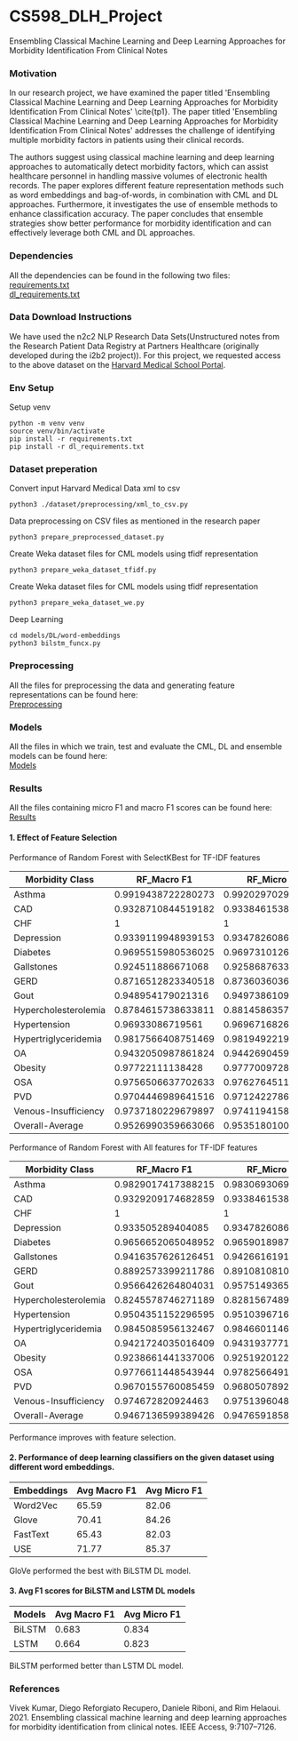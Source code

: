 # CS598_DLH_Project

Ensembling Classical Machine Learning and Deep Learning Approaches for Morbidity Identification From Clinical Notes

### Motivation
In our research project, we have examined the paper titled 'Ensembling Classical Machine Learning and Deep Learning Approaches for Morbidity Identification From Clinical Notes' \cite{tp1}. The paper titled 'Ensembling Classical Machine Learning and Deep Learning Approaches for Morbidity Identification From Clinical Notes' addresses the challenge of identifying multiple morbidity factors in patients using their clinical records. 

The authors suggest using classical machine learning and deep learning approaches to automatically detect morbidity factors, which can assist healthcare personnel in handling massive volumes of electronic health records. The paper explores different feature representation methods such as word embeddings and bag-of-words, in combination with CML and DL approaches. Furthermore, it investigates the use of ensemble methods to enhance classification accuracy. The paper concludes that ensemble strategies show better performance for morbidity identification and can effectively leverage both CML and DL approaches.


### Dependencies
All the dependencies can be found in the following two files:  
[requirements.txt](https://github.com/ritwik-deshpande/CS598_DLH_Project/blob/main/requirements.txt)   
[dl_requirements.txt](https://github.com/ritwik-deshpande/CS598_DLH_Project/blob/main/dl_requirements.txt)


### Data Download Instructions
We have used the n2c2 NLP Research Data Sets(Unstructured notes from the Research Patient Data Registry at Partners Healthcare (originally developed during the i2b2 project)). For this project, we requested access to the above dataset on the [Harvard Medical School Portal](https://portal.dbmi.hms.harvard.edu/projects/n2c2-nlp/).


### Env Setup
Setup venv
```shell
python -m venv venv
source venv/bin/activate
pip install -r requirements.txt
pip install -r dl_requirements.txt
```

### Dataset preperation

Convert input Harvard Medical Data xml to csv
```shell
python3 ./dataset/preprocessing/xml_to_csv.py
```

Data preprocessing on CSV files as mentioned in the research paper
```shell
python3 prepare_preprocessed_dataset.py
```

Create Weka dataset files for CML models using tfidf representation
```shell
python3 prepare_weka_dataset_tfidf.py
```

Create Weka dataset files for CML models using tfidf representation
```shell
python3 prepare_weka_dataset_we.py
```

Deep Learning
```shell
cd models/DL/word-embeddings
python3 bilstm_funcx.py
```

### Preprocessing
All the files for preprocessing the data and generating feature representations can be found here:  
[Preprocessing](https://github.com/ritwik-deshpande/CS598_DLH_Project/tree/main/dataset/preprocessing)

### Models
All the files in which we train, test and evaluate the CML, DL and ensemble models can be found here:  
[Models](https://github.com/ritwik-deshpande/CS598_DLH_Project/tree/main/models)

### Results
All the files containing micro F1 and macro F1 scores can be found here:  
[Results](https://github.com/ritwik-deshpande/CS598_DLH_Project/tree/main/results)

#### 1. Effect of Feature Selection  

Performance of Random Forest with SelectKBest for TF-IDF features  

|Morbidity Class     |RF_Macro F1       |RF_Micro F1       |
|--------------------|------------------|------------------|
|Asthma              |0.9919438722280273|0.992029702970297 |
|CAD                 |0.9328710844519182|0.9338461538461539|
|CHF                 |1                 |1                 |
|Depression          |0.9339119948939153|0.9347826086956521|
|Diabetes            |0.9695515980536025|0.9697310126582279|
|Gallstones          |0.924511886671068 |0.9258687633469231|
|GERD                |0.8716512823340518|0.8736036036036035|
|Gout                |0.948954179021316 |0.9497386109036594|
|Hypercholesterolemia|0.8784615738633811|0.8814586357039188|
|Hypertension        |0.96933086719561  |0.9696716826265389|
|Hypertriglyceridemia|0.9817566408751469|0.9819492219492221|
|OA                  |0.9432050987861824|0.9442690459849004|
|Obesity             |0.97722111138428  |0.9777009728622634|
|OSA                 |0.9756506637702633|0.9762764511745292|
|PVD                 |0.9704446989641516|0.97124227865477  |
|Venous-Insufficiency|0.9737180229679897|0.9741194158075601|
|Overall-Average     |0.9526990359663066|0.9535180100492637|

Performance of Random Forest with All features for TF-IDF features  

|Morbidity Class     |RF_Macro F1       |RF_Micro F1       |
|--------------------|------------------|------------------|
|Asthma              |0.9829017417388215|0.9830693069306932|
|CAD                 |0.9329209174682859|0.9338461538461539|
|CHF                 |1                 |1                 |
|Depression          |0.933505289404085 |0.9347826086956521|
|Diabetes            |0.9656652065048952|0.9659018987341772|
|Gallstones          |0.9416357626126451|0.9426616191030869|
|GERD                |0.8892573399211786|0.891081081081081 |
|Gout                |0.9566426264804031|0.9575149365197909|
|Hypercholesterolemia|0.8245578746271189|0.8281567489114661|
|Hypertension        |0.9504351152296595|0.9510396716826266|
|Hypertriglyceridemia|0.9845085956132467|0.9846601146601147|
|OA                  |0.9421724035016409|0.9431937771676961|
|Obesity             |0.9238661441337006|0.9251920122887866|
|OSA                 |0.9776611448543944|0.9782566491943312|
|PVD                 |0.9670155760085459|0.9680507892930679|
|Venous-Insufficiency|0.974672820924463 |0.9751396048109967|
|Overall-Average     |0.9467136599389426|0.9476591858074825|  

Performance improves with feature selection.

#### 2. Performance of deep learning classifiers on the given dataset using different word embeddings.

|Embeddings          |Avg Macro F1      |Avg Micro F1      |
|--------------------|------------------|------------------|
|Word2Vec            |65.59             |82.06             |
|Glove               |70.41             |84.26             |
|FastText            |65.43             |82.03             |
|USE                 |71.77             |85.37             |  

GloVe performed the best with BiLSTM DL model.

#### 3. Avg F1 scores for BiLSTM and LSTM DL models

|Models|Avg Macro F1|Avg Micro F1|
|------|------------|------------|
|BiLSTM|0.683       |0.834       |
|LSTM  |0.664       |0.823       |  

BiLSTM performed better than LSTM DL model.


### References
Vivek Kumar, Diego Reforgiato Recupero, Daniele Riboni, and Rim Helaoui. 2021. Ensembling classical machine learning and deep learning approaches for morbidity identification from clinical notes. IEEE Access, 9:7107–7126.

